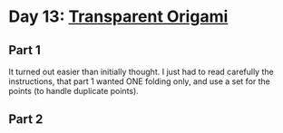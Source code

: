 # Day 13: [Transparent Origami](https://adventofcode.com/2021/day/13)

## Part 1

It turned out easier than initially thought. I just had to read carefully the instructions, that part 1 wanted ONE folding only, and use a set for the points (to handle duplicate points).

## Part 2

